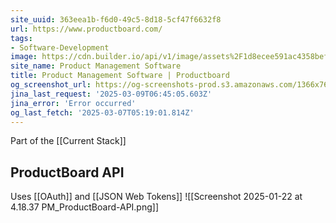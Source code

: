 ```yaml
---
site_uuid: 363eea1b-f6d0-49c5-8d18-5cf47f6632f8
url: https://www.productboard.com/
tags:
- Software-Development
image: https://cdn.builder.io/api/v1/image/assets%2F1d8ecee591ac4358befb8fe998100548%2F9ce0f5bc219b47bc997598db49704976
site_name: Product Management Software
title: Product Management Software | Productboard
og_screenshot_url: https://og-screenshots-prod.s3.amazonaws.com/1366x768/80/false/e731c2f5a17f23d4108e3814ea77881d74872925f80396c1b09766339c89a1bf.jpeg
jina_last_request: '2025-03-09T06:45:05.603Z'
jina_error: 'Error occurred'
og_last_fetch: '2025-03-07T05:19:01.814Z'
---
```



Part of the [[Current Stack]]


## ProductBoard API
Uses [[OAuth]] and [[JSON Web Tokens]]
![[Screenshot 2025-01-22 at 4.18.37 PM_ProductBoard-API.png]]
